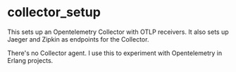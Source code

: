 # collector_setup

This sets up an Opentelemetry Collector with OTLP receivers. It also sets up Jaeger and Zipkin as endpoints for the Collector.

There's no Collector agent. I use this to experiment with Opentelemetry in Erlang projects.
